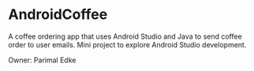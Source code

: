 # AndroidCoffee
A coffee ordering app that uses Android Studio and Java to send coffee order to user emails.
Mini project to explore Android Studio development.

Owner: Parimal Edke
